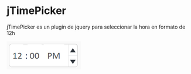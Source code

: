 # jTimePicker
jTimePicker es un plugin de jquery para seleccionar la hora en formato de 12h

![](https://raw.githubusercontent.com/jeijei4/jTimePicker/master/jTimePicker.PNG)
